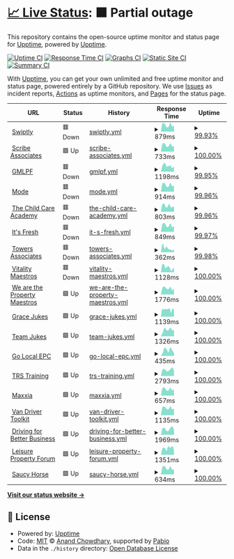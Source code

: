 # [📈 Live Status](https://demo.upptime.js.org): <!--live status--> **🟧 Partial outage**

This repository contains the open-source uptime monitor and status page for [Upptime](https://upptime.js.org), powered by [Upptime](https://github.com/upptime/upptime).

[![Uptime CI](https://github.com/HaffMedia/Swiptly-Sites/workflows/Uptime%20CI/badge.svg)](https://github.com/HaffMedia/Swiptly-Sites/actions?query=workflow%3A%22Uptime+CI%22)
[![Response Time CI](https://github.com/HaffMedia/Swiptly-Sites/workflows/Response%20Time%20CI/badge.svg)](https://github.com/HaffMedia/Swiptly-Sites/actions?query=workflow%3A%22Response+Time+CI%22)
[![Graphs CI](https://github.com/HaffMedia/Swiptly-Sites/workflows/Graphs%20CI/badge.svg)](https://github.com/HaffMedia/Swiptly-Sites/actions?query=workflow%3A%22Graphs+CI%22)
[![Static Site CI](https://github.com/HaffMedia/Swiptly-Sites/workflows/Static%20Site%20CI/badge.svg)](https://github.com/HaffMedia/Swiptly-Sites/actions?query=workflow%3A%22Static+Site+CI%22)
[![Summary CI](https://github.com/HaffMedia/Swiptly-Sites/workflows/Summary%20CI/badge.svg)](https://github.com/HaffMedia/Swiptly-Sites/actions?query=workflow%3A%22Summary+CI%22)

With [Upptime](https://upptime.js.org), you can get your own unlimited and free uptime monitor and status page, powered entirely by a GitHub repository. We use [Issues](https://github.com/upptime/upptime/issues) as incident reports, [Actions](https://github.com/HaffMedia/Swiptly-Sites/actions) as uptime monitors, and [Pages](https://demo.upptime.js.org) for the status page.

<!--start: status pages-->
<!-- This summary is generated by Upptime (https://github.com/upptime/upptime) -->
<!-- Do not edit this manually, your changes will be overwritten -->
<!-- prettier-ignore -->
| URL | Status | History | Response Time | Uptime |
| --- | ------ | ------- | ------------- | ------ |
| <img alt="" src="https://icons.duckduckgo.com/ip3/swiptly.io.ico" height="13"> [Swiptly](https://swiptly.io) | 🟥 Down | [swiptly.yml](https://github.com/HaffMedia/Swiptly-Sites/commits/HEAD/history/swiptly.yml) | <details><summary><img alt="Response time graph" src="./graphs/swiptly/response-time-week.png" height="20"> 879ms</summary><br><a href="https://monitor.swiptly.io/history/swiptly"><img alt="Response time 891" src="https://img.shields.io/endpoint?url=https%3A%2F%2Fraw.githubusercontent.com%2FHaffMedia%2FSwiptly-Sites%2FHEAD%2Fapi%2Fswiptly%2Fresponse-time.json"></a><br><a href="https://monitor.swiptly.io/history/swiptly"><img alt="24-hour response time 818" src="https://img.shields.io/endpoint?url=https%3A%2F%2Fraw.githubusercontent.com%2FHaffMedia%2FSwiptly-Sites%2FHEAD%2Fapi%2Fswiptly%2Fresponse-time-day.json"></a><br><a href="https://monitor.swiptly.io/history/swiptly"><img alt="7-day response time 879" src="https://img.shields.io/endpoint?url=https%3A%2F%2Fraw.githubusercontent.com%2FHaffMedia%2FSwiptly-Sites%2FHEAD%2Fapi%2Fswiptly%2Fresponse-time-week.json"></a><br><a href="https://monitor.swiptly.io/history/swiptly"><img alt="30-day response time 837" src="https://img.shields.io/endpoint?url=https%3A%2F%2Fraw.githubusercontent.com%2FHaffMedia%2FSwiptly-Sites%2FHEAD%2Fapi%2Fswiptly%2Fresponse-time-month.json"></a><br><a href="https://monitor.swiptly.io/history/swiptly"><img alt="1-year response time 891" src="https://img.shields.io/endpoint?url=https%3A%2F%2Fraw.githubusercontent.com%2FHaffMedia%2FSwiptly-Sites%2FHEAD%2Fapi%2Fswiptly%2Fresponse-time-year.json"></a></details> | <details><summary><a href="https://monitor.swiptly.io/history/swiptly">99.93%</a></summary><a href="https://monitor.swiptly.io/history/swiptly"><img alt="All-time uptime 99.99%" src="https://img.shields.io/endpoint?url=https%3A%2F%2Fraw.githubusercontent.com%2FHaffMedia%2FSwiptly-Sites%2FHEAD%2Fapi%2Fswiptly%2Fuptime.json"></a><br><a href="https://monitor.swiptly.io/history/swiptly"><img alt="24-hour uptime 99.52%" src="https://img.shields.io/endpoint?url=https%3A%2F%2Fraw.githubusercontent.com%2FHaffMedia%2FSwiptly-Sites%2FHEAD%2Fapi%2Fswiptly%2Fuptime-day.json"></a><br><a href="https://monitor.swiptly.io/history/swiptly"><img alt="7-day uptime 99.93%" src="https://img.shields.io/endpoint?url=https%3A%2F%2Fraw.githubusercontent.com%2FHaffMedia%2FSwiptly-Sites%2FHEAD%2Fapi%2Fswiptly%2Fuptime-week.json"></a><br><a href="https://monitor.swiptly.io/history/swiptly"><img alt="30-day uptime 99.98%" src="https://img.shields.io/endpoint?url=https%3A%2F%2Fraw.githubusercontent.com%2FHaffMedia%2FSwiptly-Sites%2FHEAD%2Fapi%2Fswiptly%2Fuptime-month.json"></a><br><a href="https://monitor.swiptly.io/history/swiptly"><img alt="1-year uptime 99.99%" src="https://img.shields.io/endpoint?url=https%3A%2F%2Fraw.githubusercontent.com%2FHaffMedia%2FSwiptly-Sites%2FHEAD%2Fapi%2Fswiptly%2Fuptime-year.json"></a></details>
| <img alt="" src="https://icons.duckduckgo.com/ip3/scribeassociatesltd.co.uk.ico" height="13"> [Scribe Associates](https://scribeassociatesltd.co.uk) | 🟩 Up | [scribe-associates.yml](https://github.com/HaffMedia/Swiptly-Sites/commits/HEAD/history/scribe-associates.yml) | <details><summary><img alt="Response time graph" src="./graphs/scribe-associates/response-time-week.png" height="20"> 733ms</summary><br><a href="https://monitor.swiptly.io/history/scribe-associates"><img alt="Response time 755" src="https://img.shields.io/endpoint?url=https%3A%2F%2Fraw.githubusercontent.com%2FHaffMedia%2FSwiptly-Sites%2FHEAD%2Fapi%2Fscribe-associates%2Fresponse-time.json"></a><br><a href="https://monitor.swiptly.io/history/scribe-associates"><img alt="24-hour response time 618" src="https://img.shields.io/endpoint?url=https%3A%2F%2Fraw.githubusercontent.com%2FHaffMedia%2FSwiptly-Sites%2FHEAD%2Fapi%2Fscribe-associates%2Fresponse-time-day.json"></a><br><a href="https://monitor.swiptly.io/history/scribe-associates"><img alt="7-day response time 733" src="https://img.shields.io/endpoint?url=https%3A%2F%2Fraw.githubusercontent.com%2FHaffMedia%2FSwiptly-Sites%2FHEAD%2Fapi%2Fscribe-associates%2Fresponse-time-week.json"></a><br><a href="https://monitor.swiptly.io/history/scribe-associates"><img alt="30-day response time 727" src="https://img.shields.io/endpoint?url=https%3A%2F%2Fraw.githubusercontent.com%2FHaffMedia%2FSwiptly-Sites%2FHEAD%2Fapi%2Fscribe-associates%2Fresponse-time-month.json"></a><br><a href="https://monitor.swiptly.io/history/scribe-associates"><img alt="1-year response time 755" src="https://img.shields.io/endpoint?url=https%3A%2F%2Fraw.githubusercontent.com%2FHaffMedia%2FSwiptly-Sites%2FHEAD%2Fapi%2Fscribe-associates%2Fresponse-time-year.json"></a></details> | <details><summary><a href="https://monitor.swiptly.io/history/scribe-associates">100.00%</a></summary><a href="https://monitor.swiptly.io/history/scribe-associates"><img alt="All-time uptime 100.00%" src="https://img.shields.io/endpoint?url=https%3A%2F%2Fraw.githubusercontent.com%2FHaffMedia%2FSwiptly-Sites%2FHEAD%2Fapi%2Fscribe-associates%2Fuptime.json"></a><br><a href="https://monitor.swiptly.io/history/scribe-associates"><img alt="24-hour uptime 100.00%" src="https://img.shields.io/endpoint?url=https%3A%2F%2Fraw.githubusercontent.com%2FHaffMedia%2FSwiptly-Sites%2FHEAD%2Fapi%2Fscribe-associates%2Fuptime-day.json"></a><br><a href="https://monitor.swiptly.io/history/scribe-associates"><img alt="7-day uptime 100.00%" src="https://img.shields.io/endpoint?url=https%3A%2F%2Fraw.githubusercontent.com%2FHaffMedia%2FSwiptly-Sites%2FHEAD%2Fapi%2Fscribe-associates%2Fuptime-week.json"></a><br><a href="https://monitor.swiptly.io/history/scribe-associates"><img alt="30-day uptime 100.00%" src="https://img.shields.io/endpoint?url=https%3A%2F%2Fraw.githubusercontent.com%2FHaffMedia%2FSwiptly-Sites%2FHEAD%2Fapi%2Fscribe-associates%2Fuptime-month.json"></a><br><a href="https://monitor.swiptly.io/history/scribe-associates"><img alt="1-year uptime 100.00%" src="https://img.shields.io/endpoint?url=https%3A%2F%2Fraw.githubusercontent.com%2FHaffMedia%2FSwiptly-Sites%2FHEAD%2Fapi%2Fscribe-associates%2Fuptime-year.json"></a></details>
| <img alt="" src="https://icons.duckduckgo.com/ip3/gmlpf.net.ico" height="13"> [GMLPF](https://gmlpf.net) | 🟥 Down | [gmlpf.yml](https://github.com/HaffMedia/Swiptly-Sites/commits/HEAD/history/gmlpf.yml) | <details><summary><img alt="Response time graph" src="./graphs/gmlpf/response-time-week.png" height="20"> 1198ms</summary><br><a href="https://monitor.swiptly.io/history/gmlpf"><img alt="Response time 1293" src="https://img.shields.io/endpoint?url=https%3A%2F%2Fraw.githubusercontent.com%2FHaffMedia%2FSwiptly-Sites%2FHEAD%2Fapi%2Fgmlpf%2Fresponse-time.json"></a><br><a href="https://monitor.swiptly.io/history/gmlpf"><img alt="24-hour response time 1117" src="https://img.shields.io/endpoint?url=https%3A%2F%2Fraw.githubusercontent.com%2FHaffMedia%2FSwiptly-Sites%2FHEAD%2Fapi%2Fgmlpf%2Fresponse-time-day.json"></a><br><a href="https://monitor.swiptly.io/history/gmlpf"><img alt="7-day response time 1198" src="https://img.shields.io/endpoint?url=https%3A%2F%2Fraw.githubusercontent.com%2FHaffMedia%2FSwiptly-Sites%2FHEAD%2Fapi%2Fgmlpf%2Fresponse-time-week.json"></a><br><a href="https://monitor.swiptly.io/history/gmlpf"><img alt="30-day response time 1290" src="https://img.shields.io/endpoint?url=https%3A%2F%2Fraw.githubusercontent.com%2FHaffMedia%2FSwiptly-Sites%2FHEAD%2Fapi%2Fgmlpf%2Fresponse-time-month.json"></a><br><a href="https://monitor.swiptly.io/history/gmlpf"><img alt="1-year response time 1293" src="https://img.shields.io/endpoint?url=https%3A%2F%2Fraw.githubusercontent.com%2FHaffMedia%2FSwiptly-Sites%2FHEAD%2Fapi%2Fgmlpf%2Fresponse-time-year.json"></a></details> | <details><summary><a href="https://monitor.swiptly.io/history/gmlpf">99.95%</a></summary><a href="https://monitor.swiptly.io/history/gmlpf"><img alt="All-time uptime 99.99%" src="https://img.shields.io/endpoint?url=https%3A%2F%2Fraw.githubusercontent.com%2FHaffMedia%2FSwiptly-Sites%2FHEAD%2Fapi%2Fgmlpf%2Fuptime.json"></a><br><a href="https://monitor.swiptly.io/history/gmlpf"><img alt="24-hour uptime 99.65%" src="https://img.shields.io/endpoint?url=https%3A%2F%2Fraw.githubusercontent.com%2FHaffMedia%2FSwiptly-Sites%2FHEAD%2Fapi%2Fgmlpf%2Fuptime-day.json"></a><br><a href="https://monitor.swiptly.io/history/gmlpf"><img alt="7-day uptime 99.95%" src="https://img.shields.io/endpoint?url=https%3A%2F%2Fraw.githubusercontent.com%2FHaffMedia%2FSwiptly-Sites%2FHEAD%2Fapi%2Fgmlpf%2Fuptime-week.json"></a><br><a href="https://monitor.swiptly.io/history/gmlpf"><img alt="30-day uptime 99.99%" src="https://img.shields.io/endpoint?url=https%3A%2F%2Fraw.githubusercontent.com%2FHaffMedia%2FSwiptly-Sites%2FHEAD%2Fapi%2Fgmlpf%2Fuptime-month.json"></a><br><a href="https://monitor.swiptly.io/history/gmlpf"><img alt="1-year uptime 99.99%" src="https://img.shields.io/endpoint?url=https%3A%2F%2Fraw.githubusercontent.com%2FHaffMedia%2FSwiptly-Sites%2FHEAD%2Fapi%2Fgmlpf%2Fuptime-year.json"></a></details>
| <img alt="" src="https://icons.duckduckgo.com/ip3/modetraining.co.uk.ico" height="13"> [Mode](https://modetraining.co.uk) | 🟥 Down | [mode.yml](https://github.com/HaffMedia/Swiptly-Sites/commits/HEAD/history/mode.yml) | <details><summary><img alt="Response time graph" src="./graphs/mode/response-time-week.png" height="20"> 914ms</summary><br><a href="https://monitor.swiptly.io/history/mode"><img alt="Response time 917" src="https://img.shields.io/endpoint?url=https%3A%2F%2Fraw.githubusercontent.com%2FHaffMedia%2FSwiptly-Sites%2FHEAD%2Fapi%2Fmode%2Fresponse-time.json"></a><br><a href="https://monitor.swiptly.io/history/mode"><img alt="24-hour response time 804" src="https://img.shields.io/endpoint?url=https%3A%2F%2Fraw.githubusercontent.com%2FHaffMedia%2FSwiptly-Sites%2FHEAD%2Fapi%2Fmode%2Fresponse-time-day.json"></a><br><a href="https://monitor.swiptly.io/history/mode"><img alt="7-day response time 914" src="https://img.shields.io/endpoint?url=https%3A%2F%2Fraw.githubusercontent.com%2FHaffMedia%2FSwiptly-Sites%2FHEAD%2Fapi%2Fmode%2Fresponse-time-week.json"></a><br><a href="https://monitor.swiptly.io/history/mode"><img alt="30-day response time 889" src="https://img.shields.io/endpoint?url=https%3A%2F%2Fraw.githubusercontent.com%2FHaffMedia%2FSwiptly-Sites%2FHEAD%2Fapi%2Fmode%2Fresponse-time-month.json"></a><br><a href="https://monitor.swiptly.io/history/mode"><img alt="1-year response time 917" src="https://img.shields.io/endpoint?url=https%3A%2F%2Fraw.githubusercontent.com%2FHaffMedia%2FSwiptly-Sites%2FHEAD%2Fapi%2Fmode%2Fresponse-time-year.json"></a></details> | <details><summary><a href="https://monitor.swiptly.io/history/mode">99.96%</a></summary><a href="https://monitor.swiptly.io/history/mode"><img alt="All-time uptime 99.99%" src="https://img.shields.io/endpoint?url=https%3A%2F%2Fraw.githubusercontent.com%2FHaffMedia%2FSwiptly-Sites%2FHEAD%2Fapi%2Fmode%2Fuptime.json"></a><br><a href="https://monitor.swiptly.io/history/mode"><img alt="24-hour uptime 99.69%" src="https://img.shields.io/endpoint?url=https%3A%2F%2Fraw.githubusercontent.com%2FHaffMedia%2FSwiptly-Sites%2FHEAD%2Fapi%2Fmode%2Fuptime-day.json"></a><br><a href="https://monitor.swiptly.io/history/mode"><img alt="7-day uptime 99.96%" src="https://img.shields.io/endpoint?url=https%3A%2F%2Fraw.githubusercontent.com%2FHaffMedia%2FSwiptly-Sites%2FHEAD%2Fapi%2Fmode%2Fuptime-week.json"></a><br><a href="https://monitor.swiptly.io/history/mode"><img alt="30-day uptime 99.99%" src="https://img.shields.io/endpoint?url=https%3A%2F%2Fraw.githubusercontent.com%2FHaffMedia%2FSwiptly-Sites%2FHEAD%2Fapi%2Fmode%2Fuptime-month.json"></a><br><a href="https://monitor.swiptly.io/history/mode"><img alt="1-year uptime 99.99%" src="https://img.shields.io/endpoint?url=https%3A%2F%2Fraw.githubusercontent.com%2FHaffMedia%2FSwiptly-Sites%2FHEAD%2Fapi%2Fmode%2Fuptime-year.json"></a></details>
| <img alt="" src="https://icons.duckduckgo.com/ip3/thechildcareacademy.co.uk.ico" height="13"> [The Child Care Academy](https://thechildcareacademy.co.uk) | 🟥 Down | [the-child-care-academy.yml](https://github.com/HaffMedia/Swiptly-Sites/commits/HEAD/history/the-child-care-academy.yml) | <details><summary><img alt="Response time graph" src="./graphs/the-child-care-academy/response-time-week.png" height="20"> 803ms</summary><br><a href="https://monitor.swiptly.io/history/the-child-care-academy"><img alt="Response time 809" src="https://img.shields.io/endpoint?url=https%3A%2F%2Fraw.githubusercontent.com%2FHaffMedia%2FSwiptly-Sites%2FHEAD%2Fapi%2Fthe-child-care-academy%2Fresponse-time.json"></a><br><a href="https://monitor.swiptly.io/history/the-child-care-academy"><img alt="24-hour response time 706" src="https://img.shields.io/endpoint?url=https%3A%2F%2Fraw.githubusercontent.com%2FHaffMedia%2FSwiptly-Sites%2FHEAD%2Fapi%2Fthe-child-care-academy%2Fresponse-time-day.json"></a><br><a href="https://monitor.swiptly.io/history/the-child-care-academy"><img alt="7-day response time 803" src="https://img.shields.io/endpoint?url=https%3A%2F%2Fraw.githubusercontent.com%2FHaffMedia%2FSwiptly-Sites%2FHEAD%2Fapi%2Fthe-child-care-academy%2Fresponse-time-week.json"></a><br><a href="https://monitor.swiptly.io/history/the-child-care-academy"><img alt="30-day response time 782" src="https://img.shields.io/endpoint?url=https%3A%2F%2Fraw.githubusercontent.com%2FHaffMedia%2FSwiptly-Sites%2FHEAD%2Fapi%2Fthe-child-care-academy%2Fresponse-time-month.json"></a><br><a href="https://monitor.swiptly.io/history/the-child-care-academy"><img alt="1-year response time 809" src="https://img.shields.io/endpoint?url=https%3A%2F%2Fraw.githubusercontent.com%2FHaffMedia%2FSwiptly-Sites%2FHEAD%2Fapi%2Fthe-child-care-academy%2Fresponse-time-year.json"></a></details> | <details><summary><a href="https://monitor.swiptly.io/history/the-child-care-academy">99.96%</a></summary><a href="https://monitor.swiptly.io/history/the-child-care-academy"><img alt="All-time uptime 99.99%" src="https://img.shields.io/endpoint?url=https%3A%2F%2Fraw.githubusercontent.com%2FHaffMedia%2FSwiptly-Sites%2FHEAD%2Fapi%2Fthe-child-care-academy%2Fuptime.json"></a><br><a href="https://monitor.swiptly.io/history/the-child-care-academy"><img alt="24-hour uptime 99.72%" src="https://img.shields.io/endpoint?url=https%3A%2F%2Fraw.githubusercontent.com%2FHaffMedia%2FSwiptly-Sites%2FHEAD%2Fapi%2Fthe-child-care-academy%2Fuptime-day.json"></a><br><a href="https://monitor.swiptly.io/history/the-child-care-academy"><img alt="7-day uptime 99.96%" src="https://img.shields.io/endpoint?url=https%3A%2F%2Fraw.githubusercontent.com%2FHaffMedia%2FSwiptly-Sites%2FHEAD%2Fapi%2Fthe-child-care-academy%2Fuptime-week.json"></a><br><a href="https://monitor.swiptly.io/history/the-child-care-academy"><img alt="30-day uptime 99.99%" src="https://img.shields.io/endpoint?url=https%3A%2F%2Fraw.githubusercontent.com%2FHaffMedia%2FSwiptly-Sites%2FHEAD%2Fapi%2Fthe-child-care-academy%2Fuptime-month.json"></a><br><a href="https://monitor.swiptly.io/history/the-child-care-academy"><img alt="1-year uptime 99.99%" src="https://img.shields.io/endpoint?url=https%3A%2F%2Fraw.githubusercontent.com%2FHaffMedia%2FSwiptly-Sites%2FHEAD%2Fapi%2Fthe-child-care-academy%2Fuptime-year.json"></a></details>
| <img alt="" src="https://icons.duckduckgo.com/ip3/itsfresh.com.ico" height="13"> [It's Fresh](https://itsfresh.com) | 🟥 Down | [it-s-fresh.yml](https://github.com/HaffMedia/Swiptly-Sites/commits/HEAD/history/it-s-fresh.yml) | <details><summary><img alt="Response time graph" src="./graphs/it-s-fresh/response-time-week.png" height="20"> 849ms</summary><br><a href="https://monitor.swiptly.io/history/it-s-fresh"><img alt="Response time 868" src="https://img.shields.io/endpoint?url=https%3A%2F%2Fraw.githubusercontent.com%2FHaffMedia%2FSwiptly-Sites%2FHEAD%2Fapi%2Fit-s-fresh%2Fresponse-time.json"></a><br><a href="https://monitor.swiptly.io/history/it-s-fresh"><img alt="24-hour response time 691" src="https://img.shields.io/endpoint?url=https%3A%2F%2Fraw.githubusercontent.com%2FHaffMedia%2FSwiptly-Sites%2FHEAD%2Fapi%2Fit-s-fresh%2Fresponse-time-day.json"></a><br><a href="https://monitor.swiptly.io/history/it-s-fresh"><img alt="7-day response time 849" src="https://img.shields.io/endpoint?url=https%3A%2F%2Fraw.githubusercontent.com%2FHaffMedia%2FSwiptly-Sites%2FHEAD%2Fapi%2Fit-s-fresh%2Fresponse-time-week.json"></a><br><a href="https://monitor.swiptly.io/history/it-s-fresh"><img alt="30-day response time 838" src="https://img.shields.io/endpoint?url=https%3A%2F%2Fraw.githubusercontent.com%2FHaffMedia%2FSwiptly-Sites%2FHEAD%2Fapi%2Fit-s-fresh%2Fresponse-time-month.json"></a><br><a href="https://monitor.swiptly.io/history/it-s-fresh"><img alt="1-year response time 868" src="https://img.shields.io/endpoint?url=https%3A%2F%2Fraw.githubusercontent.com%2FHaffMedia%2FSwiptly-Sites%2FHEAD%2Fapi%2Fit-s-fresh%2Fresponse-time-year.json"></a></details> | <details><summary><a href="https://monitor.swiptly.io/history/it-s-fresh">99.97%</a></summary><a href="https://monitor.swiptly.io/history/it-s-fresh"><img alt="All-time uptime 100.00%" src="https://img.shields.io/endpoint?url=https%3A%2F%2Fraw.githubusercontent.com%2FHaffMedia%2FSwiptly-Sites%2FHEAD%2Fapi%2Fit-s-fresh%2Fuptime.json"></a><br><a href="https://monitor.swiptly.io/history/it-s-fresh"><img alt="24-hour uptime 99.76%" src="https://img.shields.io/endpoint?url=https%3A%2F%2Fraw.githubusercontent.com%2FHaffMedia%2FSwiptly-Sites%2FHEAD%2Fapi%2Fit-s-fresh%2Fuptime-day.json"></a><br><a href="https://monitor.swiptly.io/history/it-s-fresh"><img alt="7-day uptime 99.97%" src="https://img.shields.io/endpoint?url=https%3A%2F%2Fraw.githubusercontent.com%2FHaffMedia%2FSwiptly-Sites%2FHEAD%2Fapi%2Fit-s-fresh%2Fuptime-week.json"></a><br><a href="https://monitor.swiptly.io/history/it-s-fresh"><img alt="30-day uptime 99.99%" src="https://img.shields.io/endpoint?url=https%3A%2F%2Fraw.githubusercontent.com%2FHaffMedia%2FSwiptly-Sites%2FHEAD%2Fapi%2Fit-s-fresh%2Fuptime-month.json"></a><br><a href="https://monitor.swiptly.io/history/it-s-fresh"><img alt="1-year uptime 100.00%" src="https://img.shields.io/endpoint?url=https%3A%2F%2Fraw.githubusercontent.com%2FHaffMedia%2FSwiptly-Sites%2FHEAD%2Fapi%2Fit-s-fresh%2Fuptime-year.json"></a></details>
| <img alt="" src="https://icons.duckduckgo.com/ip3/towersassociates.co.uk.ico" height="13"> [Towers Associates](https://towersassociates.co.uk) | 🟥 Down | [towers-associates.yml](https://github.com/HaffMedia/Swiptly-Sites/commits/HEAD/history/towers-associates.yml) | <details><summary><img alt="Response time graph" src="./graphs/towers-associates/response-time-week.png" height="20"> 362ms</summary><br><a href="https://monitor.swiptly.io/history/towers-associates"><img alt="Response time 353" src="https://img.shields.io/endpoint?url=https%3A%2F%2Fraw.githubusercontent.com%2FHaffMedia%2FSwiptly-Sites%2FHEAD%2Fapi%2Ftowers-associates%2Fresponse-time.json"></a><br><a href="https://monitor.swiptly.io/history/towers-associates"><img alt="24-hour response time 271" src="https://img.shields.io/endpoint?url=https%3A%2F%2Fraw.githubusercontent.com%2FHaffMedia%2FSwiptly-Sites%2FHEAD%2Fapi%2Ftowers-associates%2Fresponse-time-day.json"></a><br><a href="https://monitor.swiptly.io/history/towers-associates"><img alt="7-day response time 362" src="https://img.shields.io/endpoint?url=https%3A%2F%2Fraw.githubusercontent.com%2FHaffMedia%2FSwiptly-Sites%2FHEAD%2Fapi%2Ftowers-associates%2Fresponse-time-week.json"></a><br><a href="https://monitor.swiptly.io/history/towers-associates"><img alt="30-day response time 345" src="https://img.shields.io/endpoint?url=https%3A%2F%2Fraw.githubusercontent.com%2FHaffMedia%2FSwiptly-Sites%2FHEAD%2Fapi%2Ftowers-associates%2Fresponse-time-month.json"></a><br><a href="https://monitor.swiptly.io/history/towers-associates"><img alt="1-year response time 353" src="https://img.shields.io/endpoint?url=https%3A%2F%2Fraw.githubusercontent.com%2FHaffMedia%2FSwiptly-Sites%2FHEAD%2Fapi%2Ftowers-associates%2Fresponse-time-year.json"></a></details> | <details><summary><a href="https://monitor.swiptly.io/history/towers-associates">99.98%</a></summary><a href="https://monitor.swiptly.io/history/towers-associates"><img alt="All-time uptime 100.00%" src="https://img.shields.io/endpoint?url=https%3A%2F%2Fraw.githubusercontent.com%2FHaffMedia%2FSwiptly-Sites%2FHEAD%2Fapi%2Ftowers-associates%2Fuptime.json"></a><br><a href="https://monitor.swiptly.io/history/towers-associates"><img alt="24-hour uptime 99.87%" src="https://img.shields.io/endpoint?url=https%3A%2F%2Fraw.githubusercontent.com%2FHaffMedia%2FSwiptly-Sites%2FHEAD%2Fapi%2Ftowers-associates%2Fuptime-day.json"></a><br><a href="https://monitor.swiptly.io/history/towers-associates"><img alt="7-day uptime 99.98%" src="https://img.shields.io/endpoint?url=https%3A%2F%2Fraw.githubusercontent.com%2FHaffMedia%2FSwiptly-Sites%2FHEAD%2Fapi%2Ftowers-associates%2Fuptime-week.json"></a><br><a href="https://monitor.swiptly.io/history/towers-associates"><img alt="30-day uptime 100.00%" src="https://img.shields.io/endpoint?url=https%3A%2F%2Fraw.githubusercontent.com%2FHaffMedia%2FSwiptly-Sites%2FHEAD%2Fapi%2Ftowers-associates%2Fuptime-month.json"></a><br><a href="https://monitor.swiptly.io/history/towers-associates"><img alt="1-year uptime 100.00%" src="https://img.shields.io/endpoint?url=https%3A%2F%2Fraw.githubusercontent.com%2FHaffMedia%2FSwiptly-Sites%2FHEAD%2Fapi%2Ftowers-associates%2Fuptime-year.json"></a></details>
| <img alt="" src="https://icons.duckduckgo.com/ip3/vitalitymaestros.com.ico" height="13"> [Vitality Maestros](https://vitalitymaestros.com) | 🟥 Down | [vitality-maestros.yml](https://github.com/HaffMedia/Swiptly-Sites/commits/HEAD/history/vitality-maestros.yml) | <details><summary><img alt="Response time graph" src="./graphs/vitality-maestros/response-time-week.png" height="20"> 1128ms</summary><br><a href="https://monitor.swiptly.io/history/vitality-maestros"><img alt="Response time 1294" src="https://img.shields.io/endpoint?url=https%3A%2F%2Fraw.githubusercontent.com%2FHaffMedia%2FSwiptly-Sites%2FHEAD%2Fapi%2Fvitality-maestros%2Fresponse-time.json"></a><br><a href="https://monitor.swiptly.io/history/vitality-maestros"><img alt="24-hour response time 659" src="https://img.shields.io/endpoint?url=https%3A%2F%2Fraw.githubusercontent.com%2FHaffMedia%2FSwiptly-Sites%2FHEAD%2Fapi%2Fvitality-maestros%2Fresponse-time-day.json"></a><br><a href="https://monitor.swiptly.io/history/vitality-maestros"><img alt="7-day response time 1128" src="https://img.shields.io/endpoint?url=https%3A%2F%2Fraw.githubusercontent.com%2FHaffMedia%2FSwiptly-Sites%2FHEAD%2Fapi%2Fvitality-maestros%2Fresponse-time-week.json"></a><br><a href="https://monitor.swiptly.io/history/vitality-maestros"><img alt="30-day response time 1243" src="https://img.shields.io/endpoint?url=https%3A%2F%2Fraw.githubusercontent.com%2FHaffMedia%2FSwiptly-Sites%2FHEAD%2Fapi%2Fvitality-maestros%2Fresponse-time-month.json"></a><br><a href="https://monitor.swiptly.io/history/vitality-maestros"><img alt="1-year response time 1294" src="https://img.shields.io/endpoint?url=https%3A%2F%2Fraw.githubusercontent.com%2FHaffMedia%2FSwiptly-Sites%2FHEAD%2Fapi%2Fvitality-maestros%2Fresponse-time-year.json"></a></details> | <details><summary><a href="https://monitor.swiptly.io/history/vitality-maestros">100.00%</a></summary><a href="https://monitor.swiptly.io/history/vitality-maestros"><img alt="All-time uptime 100.00%" src="https://img.shields.io/endpoint?url=https%3A%2F%2Fraw.githubusercontent.com%2FHaffMedia%2FSwiptly-Sites%2FHEAD%2Fapi%2Fvitality-maestros%2Fuptime.json"></a><br><a href="https://monitor.swiptly.io/history/vitality-maestros"><img alt="24-hour uptime 99.97%" src="https://img.shields.io/endpoint?url=https%3A%2F%2Fraw.githubusercontent.com%2FHaffMedia%2FSwiptly-Sites%2FHEAD%2Fapi%2Fvitality-maestros%2Fuptime-day.json"></a><br><a href="https://monitor.swiptly.io/history/vitality-maestros"><img alt="7-day uptime 100.00%" src="https://img.shields.io/endpoint?url=https%3A%2F%2Fraw.githubusercontent.com%2FHaffMedia%2FSwiptly-Sites%2FHEAD%2Fapi%2Fvitality-maestros%2Fuptime-week.json"></a><br><a href="https://monitor.swiptly.io/history/vitality-maestros"><img alt="30-day uptime 100.00%" src="https://img.shields.io/endpoint?url=https%3A%2F%2Fraw.githubusercontent.com%2FHaffMedia%2FSwiptly-Sites%2FHEAD%2Fapi%2Fvitality-maestros%2Fuptime-month.json"></a><br><a href="https://monitor.swiptly.io/history/vitality-maestros"><img alt="1-year uptime 100.00%" src="https://img.shields.io/endpoint?url=https%3A%2F%2Fraw.githubusercontent.com%2FHaffMedia%2FSwiptly-Sites%2FHEAD%2Fapi%2Fvitality-maestros%2Fuptime-year.json"></a></details>
| <img alt="" src="https://icons.duckduckgo.com/ip3/wearethepropertymaestros.com.ico" height="13"> [We are the Property Maestros](https://wearethepropertymaestros.com) | 🟩 Up | [we-are-the-property-maestros.yml](https://github.com/HaffMedia/Swiptly-Sites/commits/HEAD/history/we-are-the-property-maestros.yml) | <details><summary><img alt="Response time graph" src="./graphs/we-are-the-property-maestros/response-time-week.png" height="20"> 1776ms</summary><br><a href="https://monitor.swiptly.io/history/we-are-the-property-maestros"><img alt="Response time 1783" src="https://img.shields.io/endpoint?url=https%3A%2F%2Fraw.githubusercontent.com%2FHaffMedia%2FSwiptly-Sites%2FHEAD%2Fapi%2Fwe-are-the-property-maestros%2Fresponse-time.json"></a><br><a href="https://monitor.swiptly.io/history/we-are-the-property-maestros"><img alt="24-hour response time 1649" src="https://img.shields.io/endpoint?url=https%3A%2F%2Fraw.githubusercontent.com%2FHaffMedia%2FSwiptly-Sites%2FHEAD%2Fapi%2Fwe-are-the-property-maestros%2Fresponse-time-day.json"></a><br><a href="https://monitor.swiptly.io/history/we-are-the-property-maestros"><img alt="7-day response time 1776" src="https://img.shields.io/endpoint?url=https%3A%2F%2Fraw.githubusercontent.com%2FHaffMedia%2FSwiptly-Sites%2FHEAD%2Fapi%2Fwe-are-the-property-maestros%2Fresponse-time-week.json"></a><br><a href="https://monitor.swiptly.io/history/we-are-the-property-maestros"><img alt="30-day response time 1742" src="https://img.shields.io/endpoint?url=https%3A%2F%2Fraw.githubusercontent.com%2FHaffMedia%2FSwiptly-Sites%2FHEAD%2Fapi%2Fwe-are-the-property-maestros%2Fresponse-time-month.json"></a><br><a href="https://monitor.swiptly.io/history/we-are-the-property-maestros"><img alt="1-year response time 1783" src="https://img.shields.io/endpoint?url=https%3A%2F%2Fraw.githubusercontent.com%2FHaffMedia%2FSwiptly-Sites%2FHEAD%2Fapi%2Fwe-are-the-property-maestros%2Fresponse-time-year.json"></a></details> | <details><summary><a href="https://monitor.swiptly.io/history/we-are-the-property-maestros">100.00%</a></summary><a href="https://monitor.swiptly.io/history/we-are-the-property-maestros"><img alt="All-time uptime 100.00%" src="https://img.shields.io/endpoint?url=https%3A%2F%2Fraw.githubusercontent.com%2FHaffMedia%2FSwiptly-Sites%2FHEAD%2Fapi%2Fwe-are-the-property-maestros%2Fuptime.json"></a><br><a href="https://monitor.swiptly.io/history/we-are-the-property-maestros"><img alt="24-hour uptime 100.00%" src="https://img.shields.io/endpoint?url=https%3A%2F%2Fraw.githubusercontent.com%2FHaffMedia%2FSwiptly-Sites%2FHEAD%2Fapi%2Fwe-are-the-property-maestros%2Fuptime-day.json"></a><br><a href="https://monitor.swiptly.io/history/we-are-the-property-maestros"><img alt="7-day uptime 100.00%" src="https://img.shields.io/endpoint?url=https%3A%2F%2Fraw.githubusercontent.com%2FHaffMedia%2FSwiptly-Sites%2FHEAD%2Fapi%2Fwe-are-the-property-maestros%2Fuptime-week.json"></a><br><a href="https://monitor.swiptly.io/history/we-are-the-property-maestros"><img alt="30-day uptime 100.00%" src="https://img.shields.io/endpoint?url=https%3A%2F%2Fraw.githubusercontent.com%2FHaffMedia%2FSwiptly-Sites%2FHEAD%2Fapi%2Fwe-are-the-property-maestros%2Fuptime-month.json"></a><br><a href="https://monitor.swiptly.io/history/we-are-the-property-maestros"><img alt="1-year uptime 100.00%" src="https://img.shields.io/endpoint?url=https%3A%2F%2Fraw.githubusercontent.com%2FHaffMedia%2FSwiptly-Sites%2FHEAD%2Fapi%2Fwe-are-the-property-maestros%2Fuptime-year.json"></a></details>
| <img alt="" src="https://icons.duckduckgo.com/ip3/gracejukes.com.ico" height="13"> [Grace Jukes](https://gracejukes.com) | 🟩 Up | [grace-jukes.yml](https://github.com/HaffMedia/Swiptly-Sites/commits/HEAD/history/grace-jukes.yml) | <details><summary><img alt="Response time graph" src="./graphs/grace-jukes/response-time-week.png" height="20"> 1139ms</summary><br><a href="https://monitor.swiptly.io/history/grace-jukes"><img alt="Response time 1215" src="https://img.shields.io/endpoint?url=https%3A%2F%2Fraw.githubusercontent.com%2FHaffMedia%2FSwiptly-Sites%2FHEAD%2Fapi%2Fgrace-jukes%2Fresponse-time.json"></a><br><a href="https://monitor.swiptly.io/history/grace-jukes"><img alt="24-hour response time 992" src="https://img.shields.io/endpoint?url=https%3A%2F%2Fraw.githubusercontent.com%2FHaffMedia%2FSwiptly-Sites%2FHEAD%2Fapi%2Fgrace-jukes%2Fresponse-time-day.json"></a><br><a href="https://monitor.swiptly.io/history/grace-jukes"><img alt="7-day response time 1139" src="https://img.shields.io/endpoint?url=https%3A%2F%2Fraw.githubusercontent.com%2FHaffMedia%2FSwiptly-Sites%2FHEAD%2Fapi%2Fgrace-jukes%2Fresponse-time-week.json"></a><br><a href="https://monitor.swiptly.io/history/grace-jukes"><img alt="30-day response time 1248" src="https://img.shields.io/endpoint?url=https%3A%2F%2Fraw.githubusercontent.com%2FHaffMedia%2FSwiptly-Sites%2FHEAD%2Fapi%2Fgrace-jukes%2Fresponse-time-month.json"></a><br><a href="https://monitor.swiptly.io/history/grace-jukes"><img alt="1-year response time 1215" src="https://img.shields.io/endpoint?url=https%3A%2F%2Fraw.githubusercontent.com%2FHaffMedia%2FSwiptly-Sites%2FHEAD%2Fapi%2Fgrace-jukes%2Fresponse-time-year.json"></a></details> | <details><summary><a href="https://monitor.swiptly.io/history/grace-jukes">100.00%</a></summary><a href="https://monitor.swiptly.io/history/grace-jukes"><img alt="All-time uptime 100.00%" src="https://img.shields.io/endpoint?url=https%3A%2F%2Fraw.githubusercontent.com%2FHaffMedia%2FSwiptly-Sites%2FHEAD%2Fapi%2Fgrace-jukes%2Fuptime.json"></a><br><a href="https://monitor.swiptly.io/history/grace-jukes"><img alt="24-hour uptime 100.00%" src="https://img.shields.io/endpoint?url=https%3A%2F%2Fraw.githubusercontent.com%2FHaffMedia%2FSwiptly-Sites%2FHEAD%2Fapi%2Fgrace-jukes%2Fuptime-day.json"></a><br><a href="https://monitor.swiptly.io/history/grace-jukes"><img alt="7-day uptime 100.00%" src="https://img.shields.io/endpoint?url=https%3A%2F%2Fraw.githubusercontent.com%2FHaffMedia%2FSwiptly-Sites%2FHEAD%2Fapi%2Fgrace-jukes%2Fuptime-week.json"></a><br><a href="https://monitor.swiptly.io/history/grace-jukes"><img alt="30-day uptime 100.00%" src="https://img.shields.io/endpoint?url=https%3A%2F%2Fraw.githubusercontent.com%2FHaffMedia%2FSwiptly-Sites%2FHEAD%2Fapi%2Fgrace-jukes%2Fuptime-month.json"></a><br><a href="https://monitor.swiptly.io/history/grace-jukes"><img alt="1-year uptime 100.00%" src="https://img.shields.io/endpoint?url=https%3A%2F%2Fraw.githubusercontent.com%2FHaffMedia%2FSwiptly-Sites%2FHEAD%2Fapi%2Fgrace-jukes%2Fuptime-year.json"></a></details>
| <img alt="" src="https://icons.duckduckgo.com/ip3/teamjukes.com.ico" height="13"> [Team Jukes](https://teamjukes.com) | 🟩 Up | [team-jukes.yml](https://github.com/HaffMedia/Swiptly-Sites/commits/HEAD/history/team-jukes.yml) | <details><summary><img alt="Response time graph" src="./graphs/team-jukes/response-time-week.png" height="20"> 1326ms</summary><br><a href="https://monitor.swiptly.io/history/team-jukes"><img alt="Response time 1312" src="https://img.shields.io/endpoint?url=https%3A%2F%2Fraw.githubusercontent.com%2FHaffMedia%2FSwiptly-Sites%2FHEAD%2Fapi%2Fteam-jukes%2Fresponse-time.json"></a><br><a href="https://monitor.swiptly.io/history/team-jukes"><img alt="24-hour response time 1284" src="https://img.shields.io/endpoint?url=https%3A%2F%2Fraw.githubusercontent.com%2FHaffMedia%2FSwiptly-Sites%2FHEAD%2Fapi%2Fteam-jukes%2Fresponse-time-day.json"></a><br><a href="https://monitor.swiptly.io/history/team-jukes"><img alt="7-day response time 1326" src="https://img.shields.io/endpoint?url=https%3A%2F%2Fraw.githubusercontent.com%2FHaffMedia%2FSwiptly-Sites%2FHEAD%2Fapi%2Fteam-jukes%2Fresponse-time-week.json"></a><br><a href="https://monitor.swiptly.io/history/team-jukes"><img alt="30-day response time 1268" src="https://img.shields.io/endpoint?url=https%3A%2F%2Fraw.githubusercontent.com%2FHaffMedia%2FSwiptly-Sites%2FHEAD%2Fapi%2Fteam-jukes%2Fresponse-time-month.json"></a><br><a href="https://monitor.swiptly.io/history/team-jukes"><img alt="1-year response time 1312" src="https://img.shields.io/endpoint?url=https%3A%2F%2Fraw.githubusercontent.com%2FHaffMedia%2FSwiptly-Sites%2FHEAD%2Fapi%2Fteam-jukes%2Fresponse-time-year.json"></a></details> | <details><summary><a href="https://monitor.swiptly.io/history/team-jukes">100.00%</a></summary><a href="https://monitor.swiptly.io/history/team-jukes"><img alt="All-time uptime 100.00%" src="https://img.shields.io/endpoint?url=https%3A%2F%2Fraw.githubusercontent.com%2FHaffMedia%2FSwiptly-Sites%2FHEAD%2Fapi%2Fteam-jukes%2Fuptime.json"></a><br><a href="https://monitor.swiptly.io/history/team-jukes"><img alt="24-hour uptime 100.00%" src="https://img.shields.io/endpoint?url=https%3A%2F%2Fraw.githubusercontent.com%2FHaffMedia%2FSwiptly-Sites%2FHEAD%2Fapi%2Fteam-jukes%2Fuptime-day.json"></a><br><a href="https://monitor.swiptly.io/history/team-jukes"><img alt="7-day uptime 100.00%" src="https://img.shields.io/endpoint?url=https%3A%2F%2Fraw.githubusercontent.com%2FHaffMedia%2FSwiptly-Sites%2FHEAD%2Fapi%2Fteam-jukes%2Fuptime-week.json"></a><br><a href="https://monitor.swiptly.io/history/team-jukes"><img alt="30-day uptime 100.00%" src="https://img.shields.io/endpoint?url=https%3A%2F%2Fraw.githubusercontent.com%2FHaffMedia%2FSwiptly-Sites%2FHEAD%2Fapi%2Fteam-jukes%2Fuptime-month.json"></a><br><a href="https://monitor.swiptly.io/history/team-jukes"><img alt="1-year uptime 100.00%" src="https://img.shields.io/endpoint?url=https%3A%2F%2Fraw.githubusercontent.com%2FHaffMedia%2FSwiptly-Sites%2FHEAD%2Fapi%2Fteam-jukes%2Fuptime-year.json"></a></details>
| <img alt="" src="https://icons.duckduckgo.com/ip3/golocalepc.co.uk.ico" height="13"> [Go Local EPC](https://golocalepc.co.uk) | 🟩 Up | [go-local-epc.yml](https://github.com/HaffMedia/Swiptly-Sites/commits/HEAD/history/go-local-epc.yml) | <details><summary><img alt="Response time graph" src="./graphs/go-local-epc/response-time-week.png" height="20"> 435ms</summary><br><a href="https://monitor.swiptly.io/history/go-local-epc"><img alt="Response time 410" src="https://img.shields.io/endpoint?url=https%3A%2F%2Fraw.githubusercontent.com%2FHaffMedia%2FSwiptly-Sites%2FHEAD%2Fapi%2Fgo-local-epc%2Fresponse-time.json"></a><br><a href="https://monitor.swiptly.io/history/go-local-epc"><img alt="24-hour response time 219" src="https://img.shields.io/endpoint?url=https%3A%2F%2Fraw.githubusercontent.com%2FHaffMedia%2FSwiptly-Sites%2FHEAD%2Fapi%2Fgo-local-epc%2Fresponse-time-day.json"></a><br><a href="https://monitor.swiptly.io/history/go-local-epc"><img alt="7-day response time 435" src="https://img.shields.io/endpoint?url=https%3A%2F%2Fraw.githubusercontent.com%2FHaffMedia%2FSwiptly-Sites%2FHEAD%2Fapi%2Fgo-local-epc%2Fresponse-time-week.json"></a><br><a href="https://monitor.swiptly.io/history/go-local-epc"><img alt="30-day response time 447" src="https://img.shields.io/endpoint?url=https%3A%2F%2Fraw.githubusercontent.com%2FHaffMedia%2FSwiptly-Sites%2FHEAD%2Fapi%2Fgo-local-epc%2Fresponse-time-month.json"></a><br><a href="https://monitor.swiptly.io/history/go-local-epc"><img alt="1-year response time 410" src="https://img.shields.io/endpoint?url=https%3A%2F%2Fraw.githubusercontent.com%2FHaffMedia%2FSwiptly-Sites%2FHEAD%2Fapi%2Fgo-local-epc%2Fresponse-time-year.json"></a></details> | <details><summary><a href="https://monitor.swiptly.io/history/go-local-epc">100.00%</a></summary><a href="https://monitor.swiptly.io/history/go-local-epc"><img alt="All-time uptime 100.00%" src="https://img.shields.io/endpoint?url=https%3A%2F%2Fraw.githubusercontent.com%2FHaffMedia%2FSwiptly-Sites%2FHEAD%2Fapi%2Fgo-local-epc%2Fuptime.json"></a><br><a href="https://monitor.swiptly.io/history/go-local-epc"><img alt="24-hour uptime 100.00%" src="https://img.shields.io/endpoint?url=https%3A%2F%2Fraw.githubusercontent.com%2FHaffMedia%2FSwiptly-Sites%2FHEAD%2Fapi%2Fgo-local-epc%2Fuptime-day.json"></a><br><a href="https://monitor.swiptly.io/history/go-local-epc"><img alt="7-day uptime 100.00%" src="https://img.shields.io/endpoint?url=https%3A%2F%2Fraw.githubusercontent.com%2FHaffMedia%2FSwiptly-Sites%2FHEAD%2Fapi%2Fgo-local-epc%2Fuptime-week.json"></a><br><a href="https://monitor.swiptly.io/history/go-local-epc"><img alt="30-day uptime 100.00%" src="https://img.shields.io/endpoint?url=https%3A%2F%2Fraw.githubusercontent.com%2FHaffMedia%2FSwiptly-Sites%2FHEAD%2Fapi%2Fgo-local-epc%2Fuptime-month.json"></a><br><a href="https://monitor.swiptly.io/history/go-local-epc"><img alt="1-year uptime 100.00%" src="https://img.shields.io/endpoint?url=https%3A%2F%2Fraw.githubusercontent.com%2FHaffMedia%2FSwiptly-Sites%2FHEAD%2Fapi%2Fgo-local-epc%2Fuptime-year.json"></a></details>
| <img alt="" src="https://icons.duckduckgo.com/ip3/trstrainingltd.com.ico" height="13"> [TRS Training](https://trstrainingltd.com) | 🟩 Up | [trs-training.yml](https://github.com/HaffMedia/Swiptly-Sites/commits/HEAD/history/trs-training.yml) | <details><summary><img alt="Response time graph" src="./graphs/trs-training/response-time-week.png" height="20"> 2793ms</summary><br><a href="https://monitor.swiptly.io/history/trs-training"><img alt="Response time 2524" src="https://img.shields.io/endpoint?url=https%3A%2F%2Fraw.githubusercontent.com%2FHaffMedia%2FSwiptly-Sites%2FHEAD%2Fapi%2Ftrs-training%2Fresponse-time.json"></a><br><a href="https://monitor.swiptly.io/history/trs-training"><img alt="24-hour response time 2264" src="https://img.shields.io/endpoint?url=https%3A%2F%2Fraw.githubusercontent.com%2FHaffMedia%2FSwiptly-Sites%2FHEAD%2Fapi%2Ftrs-training%2Fresponse-time-day.json"></a><br><a href="https://monitor.swiptly.io/history/trs-training"><img alt="7-day response time 2793" src="https://img.shields.io/endpoint?url=https%3A%2F%2Fraw.githubusercontent.com%2FHaffMedia%2FSwiptly-Sites%2FHEAD%2Fapi%2Ftrs-training%2Fresponse-time-week.json"></a><br><a href="https://monitor.swiptly.io/history/trs-training"><img alt="30-day response time 2588" src="https://img.shields.io/endpoint?url=https%3A%2F%2Fraw.githubusercontent.com%2FHaffMedia%2FSwiptly-Sites%2FHEAD%2Fapi%2Ftrs-training%2Fresponse-time-month.json"></a><br><a href="https://monitor.swiptly.io/history/trs-training"><img alt="1-year response time 2524" src="https://img.shields.io/endpoint?url=https%3A%2F%2Fraw.githubusercontent.com%2FHaffMedia%2FSwiptly-Sites%2FHEAD%2Fapi%2Ftrs-training%2Fresponse-time-year.json"></a></details> | <details><summary><a href="https://monitor.swiptly.io/history/trs-training">100.00%</a></summary><a href="https://monitor.swiptly.io/history/trs-training"><img alt="All-time uptime 100.00%" src="https://img.shields.io/endpoint?url=https%3A%2F%2Fraw.githubusercontent.com%2FHaffMedia%2FSwiptly-Sites%2FHEAD%2Fapi%2Ftrs-training%2Fuptime.json"></a><br><a href="https://monitor.swiptly.io/history/trs-training"><img alt="24-hour uptime 100.00%" src="https://img.shields.io/endpoint?url=https%3A%2F%2Fraw.githubusercontent.com%2FHaffMedia%2FSwiptly-Sites%2FHEAD%2Fapi%2Ftrs-training%2Fuptime-day.json"></a><br><a href="https://monitor.swiptly.io/history/trs-training"><img alt="7-day uptime 100.00%" src="https://img.shields.io/endpoint?url=https%3A%2F%2Fraw.githubusercontent.com%2FHaffMedia%2FSwiptly-Sites%2FHEAD%2Fapi%2Ftrs-training%2Fuptime-week.json"></a><br><a href="https://monitor.swiptly.io/history/trs-training"><img alt="30-day uptime 100.00%" src="https://img.shields.io/endpoint?url=https%3A%2F%2Fraw.githubusercontent.com%2FHaffMedia%2FSwiptly-Sites%2FHEAD%2Fapi%2Ftrs-training%2Fuptime-month.json"></a><br><a href="https://monitor.swiptly.io/history/trs-training"><img alt="1-year uptime 100.00%" src="https://img.shields.io/endpoint?url=https%3A%2F%2Fraw.githubusercontent.com%2FHaffMedia%2FSwiptly-Sites%2FHEAD%2Fapi%2Ftrs-training%2Fuptime-year.json"></a></details>
| <img alt="" src="https://icons.duckduckgo.com/ip3/maxxia.co.uk.ico" height="13"> [Maxxia](https://maxxia.co.uk) | 🟩 Up | [maxxia.yml](https://github.com/HaffMedia/Swiptly-Sites/commits/HEAD/history/maxxia.yml) | <details><summary><img alt="Response time graph" src="./graphs/maxxia/response-time-week.png" height="20"> 657ms</summary><br><a href="https://monitor.swiptly.io/history/maxxia"><img alt="Response time 835" src="https://img.shields.io/endpoint?url=https%3A%2F%2Fraw.githubusercontent.com%2FHaffMedia%2FSwiptly-Sites%2FHEAD%2Fapi%2Fmaxxia%2Fresponse-time.json"></a><br><a href="https://monitor.swiptly.io/history/maxxia"><img alt="24-hour response time 632" src="https://img.shields.io/endpoint?url=https%3A%2F%2Fraw.githubusercontent.com%2FHaffMedia%2FSwiptly-Sites%2FHEAD%2Fapi%2Fmaxxia%2Fresponse-time-day.json"></a><br><a href="https://monitor.swiptly.io/history/maxxia"><img alt="7-day response time 657" src="https://img.shields.io/endpoint?url=https%3A%2F%2Fraw.githubusercontent.com%2FHaffMedia%2FSwiptly-Sites%2FHEAD%2Fapi%2Fmaxxia%2Fresponse-time-week.json"></a><br><a href="https://monitor.swiptly.io/history/maxxia"><img alt="30-day response time 642" src="https://img.shields.io/endpoint?url=https%3A%2F%2Fraw.githubusercontent.com%2FHaffMedia%2FSwiptly-Sites%2FHEAD%2Fapi%2Fmaxxia%2Fresponse-time-month.json"></a><br><a href="https://monitor.swiptly.io/history/maxxia"><img alt="1-year response time 835" src="https://img.shields.io/endpoint?url=https%3A%2F%2Fraw.githubusercontent.com%2FHaffMedia%2FSwiptly-Sites%2FHEAD%2Fapi%2Fmaxxia%2Fresponse-time-year.json"></a></details> | <details><summary><a href="https://monitor.swiptly.io/history/maxxia">100.00%</a></summary><a href="https://monitor.swiptly.io/history/maxxia"><img alt="All-time uptime 99.90%" src="https://img.shields.io/endpoint?url=https%3A%2F%2Fraw.githubusercontent.com%2FHaffMedia%2FSwiptly-Sites%2FHEAD%2Fapi%2Fmaxxia%2Fuptime.json"></a><br><a href="https://monitor.swiptly.io/history/maxxia"><img alt="24-hour uptime 100.00%" src="https://img.shields.io/endpoint?url=https%3A%2F%2Fraw.githubusercontent.com%2FHaffMedia%2FSwiptly-Sites%2FHEAD%2Fapi%2Fmaxxia%2Fuptime-day.json"></a><br><a href="https://monitor.swiptly.io/history/maxxia"><img alt="7-day uptime 100.00%" src="https://img.shields.io/endpoint?url=https%3A%2F%2Fraw.githubusercontent.com%2FHaffMedia%2FSwiptly-Sites%2FHEAD%2Fapi%2Fmaxxia%2Fuptime-week.json"></a><br><a href="https://monitor.swiptly.io/history/maxxia"><img alt="30-day uptime 100.00%" src="https://img.shields.io/endpoint?url=https%3A%2F%2Fraw.githubusercontent.com%2FHaffMedia%2FSwiptly-Sites%2FHEAD%2Fapi%2Fmaxxia%2Fuptime-month.json"></a><br><a href="https://monitor.swiptly.io/history/maxxia"><img alt="1-year uptime 99.90%" src="https://img.shields.io/endpoint?url=https%3A%2F%2Fraw.githubusercontent.com%2FHaffMedia%2FSwiptly-Sites%2FHEAD%2Fapi%2Fmaxxia%2Fuptime-year.json"></a></details>
| <img alt="" src="https://icons.duckduckgo.com/ip3/vandrivertoolkit.co.uk.ico" height="13"> [Van Driver Toolkit](https://vandrivertoolkit.co.uk) | 🟩 Up | [van-driver-toolkit.yml](https://github.com/HaffMedia/Swiptly-Sites/commits/HEAD/history/van-driver-toolkit.yml) | <details><summary><img alt="Response time graph" src="./graphs/van-driver-toolkit/response-time-week.png" height="20"> 1135ms</summary><br><a href="https://monitor.swiptly.io/history/van-driver-toolkit"><img alt="Response time 1119" src="https://img.shields.io/endpoint?url=https%3A%2F%2Fraw.githubusercontent.com%2FHaffMedia%2FSwiptly-Sites%2FHEAD%2Fapi%2Fvan-driver-toolkit%2Fresponse-time.json"></a><br><a href="https://monitor.swiptly.io/history/van-driver-toolkit"><img alt="24-hour response time 1038" src="https://img.shields.io/endpoint?url=https%3A%2F%2Fraw.githubusercontent.com%2FHaffMedia%2FSwiptly-Sites%2FHEAD%2Fapi%2Fvan-driver-toolkit%2Fresponse-time-day.json"></a><br><a href="https://monitor.swiptly.io/history/van-driver-toolkit"><img alt="7-day response time 1135" src="https://img.shields.io/endpoint?url=https%3A%2F%2Fraw.githubusercontent.com%2FHaffMedia%2FSwiptly-Sites%2FHEAD%2Fapi%2Fvan-driver-toolkit%2Fresponse-time-week.json"></a><br><a href="https://monitor.swiptly.io/history/van-driver-toolkit"><img alt="30-day response time 1114" src="https://img.shields.io/endpoint?url=https%3A%2F%2Fraw.githubusercontent.com%2FHaffMedia%2FSwiptly-Sites%2FHEAD%2Fapi%2Fvan-driver-toolkit%2Fresponse-time-month.json"></a><br><a href="https://monitor.swiptly.io/history/van-driver-toolkit"><img alt="1-year response time 1119" src="https://img.shields.io/endpoint?url=https%3A%2F%2Fraw.githubusercontent.com%2FHaffMedia%2FSwiptly-Sites%2FHEAD%2Fapi%2Fvan-driver-toolkit%2Fresponse-time-year.json"></a></details> | <details><summary><a href="https://monitor.swiptly.io/history/van-driver-toolkit">100.00%</a></summary><a href="https://monitor.swiptly.io/history/van-driver-toolkit"><img alt="All-time uptime 100.00%" src="https://img.shields.io/endpoint?url=https%3A%2F%2Fraw.githubusercontent.com%2FHaffMedia%2FSwiptly-Sites%2FHEAD%2Fapi%2Fvan-driver-toolkit%2Fuptime.json"></a><br><a href="https://monitor.swiptly.io/history/van-driver-toolkit"><img alt="24-hour uptime 100.00%" src="https://img.shields.io/endpoint?url=https%3A%2F%2Fraw.githubusercontent.com%2FHaffMedia%2FSwiptly-Sites%2FHEAD%2Fapi%2Fvan-driver-toolkit%2Fuptime-day.json"></a><br><a href="https://monitor.swiptly.io/history/van-driver-toolkit"><img alt="7-day uptime 100.00%" src="https://img.shields.io/endpoint?url=https%3A%2F%2Fraw.githubusercontent.com%2FHaffMedia%2FSwiptly-Sites%2FHEAD%2Fapi%2Fvan-driver-toolkit%2Fuptime-week.json"></a><br><a href="https://monitor.swiptly.io/history/van-driver-toolkit"><img alt="30-day uptime 100.00%" src="https://img.shields.io/endpoint?url=https%3A%2F%2Fraw.githubusercontent.com%2FHaffMedia%2FSwiptly-Sites%2FHEAD%2Fapi%2Fvan-driver-toolkit%2Fuptime-month.json"></a><br><a href="https://monitor.swiptly.io/history/van-driver-toolkit"><img alt="1-year uptime 100.00%" src="https://img.shields.io/endpoint?url=https%3A%2F%2Fraw.githubusercontent.com%2FHaffMedia%2FSwiptly-Sites%2FHEAD%2Fapi%2Fvan-driver-toolkit%2Fuptime-year.json"></a></details>
| <img alt="" src="https://icons.duckduckgo.com/ip3/drivingforbetterbusiness.com.ico" height="13"> [Driving for Better Business](https://drivingforbetterbusiness.com) | 🟩 Up | [driving-for-better-business.yml](https://github.com/HaffMedia/Swiptly-Sites/commits/HEAD/history/driving-for-better-business.yml) | <details><summary><img alt="Response time graph" src="./graphs/driving-for-better-business/response-time-week.png" height="20"> 1969ms</summary><br><a href="https://monitor.swiptly.io/history/driving-for-better-business"><img alt="Response time 1853" src="https://img.shields.io/endpoint?url=https%3A%2F%2Fraw.githubusercontent.com%2FHaffMedia%2FSwiptly-Sites%2FHEAD%2Fapi%2Fdriving-for-better-business%2Fresponse-time.json"></a><br><a href="https://monitor.swiptly.io/history/driving-for-better-business"><img alt="24-hour response time 1532" src="https://img.shields.io/endpoint?url=https%3A%2F%2Fraw.githubusercontent.com%2FHaffMedia%2FSwiptly-Sites%2FHEAD%2Fapi%2Fdriving-for-better-business%2Fresponse-time-day.json"></a><br><a href="https://monitor.swiptly.io/history/driving-for-better-business"><img alt="7-day response time 1969" src="https://img.shields.io/endpoint?url=https%3A%2F%2Fraw.githubusercontent.com%2FHaffMedia%2FSwiptly-Sites%2FHEAD%2Fapi%2Fdriving-for-better-business%2Fresponse-time-week.json"></a><br><a href="https://monitor.swiptly.io/history/driving-for-better-business"><img alt="30-day response time 1814" src="https://img.shields.io/endpoint?url=https%3A%2F%2Fraw.githubusercontent.com%2FHaffMedia%2FSwiptly-Sites%2FHEAD%2Fapi%2Fdriving-for-better-business%2Fresponse-time-month.json"></a><br><a href="https://monitor.swiptly.io/history/driving-for-better-business"><img alt="1-year response time 1853" src="https://img.shields.io/endpoint?url=https%3A%2F%2Fraw.githubusercontent.com%2FHaffMedia%2FSwiptly-Sites%2FHEAD%2Fapi%2Fdriving-for-better-business%2Fresponse-time-year.json"></a></details> | <details><summary><a href="https://monitor.swiptly.io/history/driving-for-better-business">100.00%</a></summary><a href="https://monitor.swiptly.io/history/driving-for-better-business"><img alt="All-time uptime 100.00%" src="https://img.shields.io/endpoint?url=https%3A%2F%2Fraw.githubusercontent.com%2FHaffMedia%2FSwiptly-Sites%2FHEAD%2Fapi%2Fdriving-for-better-business%2Fuptime.json"></a><br><a href="https://monitor.swiptly.io/history/driving-for-better-business"><img alt="24-hour uptime 100.00%" src="https://img.shields.io/endpoint?url=https%3A%2F%2Fraw.githubusercontent.com%2FHaffMedia%2FSwiptly-Sites%2FHEAD%2Fapi%2Fdriving-for-better-business%2Fuptime-day.json"></a><br><a href="https://monitor.swiptly.io/history/driving-for-better-business"><img alt="7-day uptime 100.00%" src="https://img.shields.io/endpoint?url=https%3A%2F%2Fraw.githubusercontent.com%2FHaffMedia%2FSwiptly-Sites%2FHEAD%2Fapi%2Fdriving-for-better-business%2Fuptime-week.json"></a><br><a href="https://monitor.swiptly.io/history/driving-for-better-business"><img alt="30-day uptime 100.00%" src="https://img.shields.io/endpoint?url=https%3A%2F%2Fraw.githubusercontent.com%2FHaffMedia%2FSwiptly-Sites%2FHEAD%2Fapi%2Fdriving-for-better-business%2Fuptime-month.json"></a><br><a href="https://monitor.swiptly.io/history/driving-for-better-business"><img alt="1-year uptime 100.00%" src="https://img.shields.io/endpoint?url=https%3A%2F%2Fraw.githubusercontent.com%2FHaffMedia%2FSwiptly-Sites%2FHEAD%2Fapi%2Fdriving-for-better-business%2Fuptime-year.json"></a></details>
| <img alt="" src="https://icons.duckduckgo.com/ip3/leisurepropertyforum.co.uk.ico" height="13"> [Leisure Property Forum](https://leisurepropertyforum.co.uk) | 🟩 Up | [leisure-property-forum.yml](https://github.com/HaffMedia/Swiptly-Sites/commits/HEAD/history/leisure-property-forum.yml) | <details><summary><img alt="Response time graph" src="./graphs/leisure-property-forum/response-time-week.png" height="20"> 1351ms</summary><br><a href="https://monitor.swiptly.io/history/leisure-property-forum"><img alt="Response time 1212" src="https://img.shields.io/endpoint?url=https%3A%2F%2Fraw.githubusercontent.com%2FHaffMedia%2FSwiptly-Sites%2FHEAD%2Fapi%2Fleisure-property-forum%2Fresponse-time.json"></a><br><a href="https://monitor.swiptly.io/history/leisure-property-forum"><img alt="24-hour response time 910" src="https://img.shields.io/endpoint?url=https%3A%2F%2Fraw.githubusercontent.com%2FHaffMedia%2FSwiptly-Sites%2FHEAD%2Fapi%2Fleisure-property-forum%2Fresponse-time-day.json"></a><br><a href="https://monitor.swiptly.io/history/leisure-property-forum"><img alt="7-day response time 1351" src="https://img.shields.io/endpoint?url=https%3A%2F%2Fraw.githubusercontent.com%2FHaffMedia%2FSwiptly-Sites%2FHEAD%2Fapi%2Fleisure-property-forum%2Fresponse-time-week.json"></a><br><a href="https://monitor.swiptly.io/history/leisure-property-forum"><img alt="30-day response time 1118" src="https://img.shields.io/endpoint?url=https%3A%2F%2Fraw.githubusercontent.com%2FHaffMedia%2FSwiptly-Sites%2FHEAD%2Fapi%2Fleisure-property-forum%2Fresponse-time-month.json"></a><br><a href="https://monitor.swiptly.io/history/leisure-property-forum"><img alt="1-year response time 1212" src="https://img.shields.io/endpoint?url=https%3A%2F%2Fraw.githubusercontent.com%2FHaffMedia%2FSwiptly-Sites%2FHEAD%2Fapi%2Fleisure-property-forum%2Fresponse-time-year.json"></a></details> | <details><summary><a href="https://monitor.swiptly.io/history/leisure-property-forum">100.00%</a></summary><a href="https://monitor.swiptly.io/history/leisure-property-forum"><img alt="All-time uptime 100.00%" src="https://img.shields.io/endpoint?url=https%3A%2F%2Fraw.githubusercontent.com%2FHaffMedia%2FSwiptly-Sites%2FHEAD%2Fapi%2Fleisure-property-forum%2Fuptime.json"></a><br><a href="https://monitor.swiptly.io/history/leisure-property-forum"><img alt="24-hour uptime 100.00%" src="https://img.shields.io/endpoint?url=https%3A%2F%2Fraw.githubusercontent.com%2FHaffMedia%2FSwiptly-Sites%2FHEAD%2Fapi%2Fleisure-property-forum%2Fuptime-day.json"></a><br><a href="https://monitor.swiptly.io/history/leisure-property-forum"><img alt="7-day uptime 100.00%" src="https://img.shields.io/endpoint?url=https%3A%2F%2Fraw.githubusercontent.com%2FHaffMedia%2FSwiptly-Sites%2FHEAD%2Fapi%2Fleisure-property-forum%2Fuptime-week.json"></a><br><a href="https://monitor.swiptly.io/history/leisure-property-forum"><img alt="30-day uptime 100.00%" src="https://img.shields.io/endpoint?url=https%3A%2F%2Fraw.githubusercontent.com%2FHaffMedia%2FSwiptly-Sites%2FHEAD%2Fapi%2Fleisure-property-forum%2Fuptime-month.json"></a><br><a href="https://monitor.swiptly.io/history/leisure-property-forum"><img alt="1-year uptime 100.00%" src="https://img.shields.io/endpoint?url=https%3A%2F%2Fraw.githubusercontent.com%2FHaffMedia%2FSwiptly-Sites%2FHEAD%2Fapi%2Fleisure-property-forum%2Fuptime-year.json"></a></details>
| <img alt="" src="https://icons.duckduckgo.com/ip3/saucyhorse.co.uk.ico" height="13"> [Saucy Horse](https://saucyhorse.co.uk) | 🟩 Up | [saucy-horse.yml](https://github.com/HaffMedia/Swiptly-Sites/commits/HEAD/history/saucy-horse.yml) | <details><summary><img alt="Response time graph" src="./graphs/saucy-horse/response-time-week.png" height="20"> 634ms</summary><br><a href="https://monitor.swiptly.io/history/saucy-horse"><img alt="Response time 647" src="https://img.shields.io/endpoint?url=https%3A%2F%2Fraw.githubusercontent.com%2FHaffMedia%2FSwiptly-Sites%2FHEAD%2Fapi%2Fsaucy-horse%2Fresponse-time.json"></a><br><a href="https://monitor.swiptly.io/history/saucy-horse"><img alt="24-hour response time 501" src="https://img.shields.io/endpoint?url=https%3A%2F%2Fraw.githubusercontent.com%2FHaffMedia%2FSwiptly-Sites%2FHEAD%2Fapi%2Fsaucy-horse%2Fresponse-time-day.json"></a><br><a href="https://monitor.swiptly.io/history/saucy-horse"><img alt="7-day response time 634" src="https://img.shields.io/endpoint?url=https%3A%2F%2Fraw.githubusercontent.com%2FHaffMedia%2FSwiptly-Sites%2FHEAD%2Fapi%2Fsaucy-horse%2Fresponse-time-week.json"></a><br><a href="https://monitor.swiptly.io/history/saucy-horse"><img alt="30-day response time 637" src="https://img.shields.io/endpoint?url=https%3A%2F%2Fraw.githubusercontent.com%2FHaffMedia%2FSwiptly-Sites%2FHEAD%2Fapi%2Fsaucy-horse%2Fresponse-time-month.json"></a><br><a href="https://monitor.swiptly.io/history/saucy-horse"><img alt="1-year response time 647" src="https://img.shields.io/endpoint?url=https%3A%2F%2Fraw.githubusercontent.com%2FHaffMedia%2FSwiptly-Sites%2FHEAD%2Fapi%2Fsaucy-horse%2Fresponse-time-year.json"></a></details> | <details><summary><a href="https://monitor.swiptly.io/history/saucy-horse">100.00%</a></summary><a href="https://monitor.swiptly.io/history/saucy-horse"><img alt="All-time uptime 100.00%" src="https://img.shields.io/endpoint?url=https%3A%2F%2Fraw.githubusercontent.com%2FHaffMedia%2FSwiptly-Sites%2FHEAD%2Fapi%2Fsaucy-horse%2Fuptime.json"></a><br><a href="https://monitor.swiptly.io/history/saucy-horse"><img alt="24-hour uptime 100.00%" src="https://img.shields.io/endpoint?url=https%3A%2F%2Fraw.githubusercontent.com%2FHaffMedia%2FSwiptly-Sites%2FHEAD%2Fapi%2Fsaucy-horse%2Fuptime-day.json"></a><br><a href="https://monitor.swiptly.io/history/saucy-horse"><img alt="7-day uptime 100.00%" src="https://img.shields.io/endpoint?url=https%3A%2F%2Fraw.githubusercontent.com%2FHaffMedia%2FSwiptly-Sites%2FHEAD%2Fapi%2Fsaucy-horse%2Fuptime-week.json"></a><br><a href="https://monitor.swiptly.io/history/saucy-horse"><img alt="30-day uptime 100.00%" src="https://img.shields.io/endpoint?url=https%3A%2F%2Fraw.githubusercontent.com%2FHaffMedia%2FSwiptly-Sites%2FHEAD%2Fapi%2Fsaucy-horse%2Fuptime-month.json"></a><br><a href="https://monitor.swiptly.io/history/saucy-horse"><img alt="1-year uptime 100.00%" src="https://img.shields.io/endpoint?url=https%3A%2F%2Fraw.githubusercontent.com%2FHaffMedia%2FSwiptly-Sites%2FHEAD%2Fapi%2Fsaucy-horse%2Fuptime-year.json"></a></details>

<!--end: status pages-->

[**Visit our status website →**](https://demo.upptime.js.org)

## 📄 License

- Powered by: [Upptime](https://github.com/upptime/upptime)
- Code: [MIT](./LICENSE) © [Anand Chowdhary](https://anandchowdhary.com), supported by [Pabio](https://pabio.com)
- Data in the `./history` directory: [Open Database License](https://opendatacommons.org/licenses/odbl/1-0/)
